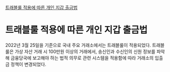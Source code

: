[트래블룰 적용에 따른 개인 지갑 출금법](#-트래블룰-적용에-따른-개인-지갑-출금법)

# 트래블룰 적용에 따른 개인 지갑 출금법

2022년 3월 25일을 기준으로 국내 주요 거래소에서는 트래블룰이 적용되었다. 트래블룰은 가상 자산 거래 시 100만원 이상의 거래에서, 송신인과 수신인의 신원 정보를 파악해 금융당국에 보고해야 하는 법적 의무로 관련 시스템을 적용함에 따라 거래소의 입출금 정책이 변경되었다. 